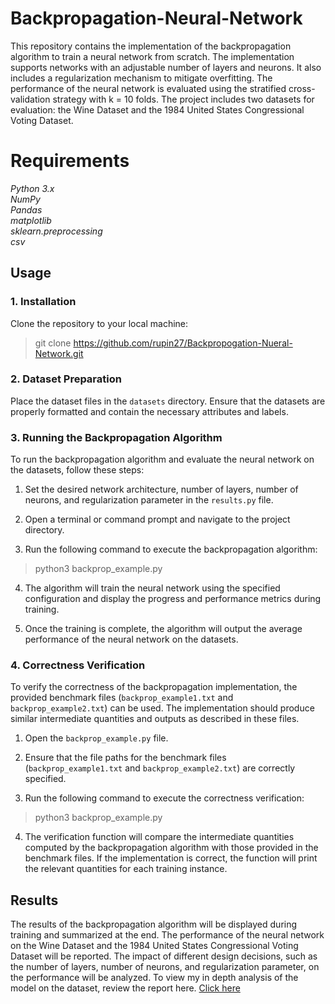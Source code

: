 # Backpropagation-Neural-Network
This repository contains the implementation of the backpropagation algorithm to train a neural network from scratch. The implementation supports networks with an adjustable number of layers and neurons. It also includes a regularization mechanism to mitigate overfitting. The performance of the neural network is evaluated using the stratified cross-validation strategy with k = 10 folds. The project includes two datasets for evaluation: the Wine Dataset and the 1984 United States Congressional Voting Dataset.

# Requirements
<p>
  <i>Python 3.x</i><br>
  <i>NumPy</i><br>
  <i>Pandas</i><br>
  <i>matplotlib</i><br>
  <i>sklearn.preprocessing</i><br>
  <i>csv</i><br>
</p>

## Usage

### 1. Installation
Clone the repository to your local machine:
> git clone https://github.com/rupin27/Backpropogation-Nueral-Network.git
### 2. Dataset Preparation
Place the dataset files in the `datasets` directory. Ensure that the datasets are properly formatted and contain the necessary attributes and labels.

### 3. Running the Backpropagation Algorithm
To run the backpropagation algorithm and evaluate the neural network on the datasets, follow these steps:
1. Set the desired network architecture, number of layers, number of neurons, and regularization parameter in the `results.py` file.

2. Open a terminal or command prompt and navigate to the project directory.

3. Run the following command to execute the backpropagation algorithm:
> python3 backprop_example.py
4. The algorithm will train the neural network using the specified configuration and display the progress and performance metrics during training.

5. Once the training is complete, the algorithm will output the average performance of the neural network on the datasets.

### 4. Correctness Verification
To verify the correctness of the backpropagation implementation, the provided benchmark files (`backprop_example1.txt` and `backprop_example2.txt`) can be used. The implementation should produce similar intermediate quantities and outputs as described in these files.

1. Open the `backprop_example.py` file.

2. Ensure that the file paths for the benchmark files (`backprop_example1.txt` and `backprop_example2.txt`) are correctly specified.

3. Run the following command to execute the correctness verification:
> python3 backprop_example.py
4. The verification function will compare the intermediate quantities computed by the backpropagation algorithm with those provided in the benchmark files. If the implementation is correct, the function will print the relevant quantities for each training instance.

## Results

The results of the backpropagation algorithm will be displayed during training and summarized at the end. The performance of the neural network on the Wine Dataset and the 1984 United States Congressional Voting Dataset will be reported. The impact of different design decisions, such as the number of layers, number of neurons, and regularization parameter, on the performance will be analyzed. To view my in depth analysis of the model on the dataset, review the report here. [Click here](/Report.pdf)

